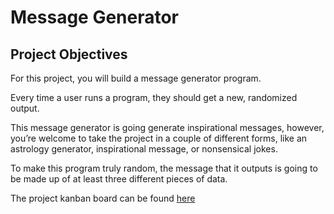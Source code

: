 # Message Generator

## Project Objectives

For this project, you will build a message generator program. 

Every time a user runs a program, they should get a new, randomized output. 

This message generator is going generate inspirational messages, however, you’re welcome to take the project in a couple of different forms, like an astrology generator, inspirational message, or nonsensical jokes. 

To make this program truly random, the message that it outputs is going to be made up of at least three different pieces of data.

The project kanban board can be found [here](https://trello.com/b/LRDe4bh2/message-generator)